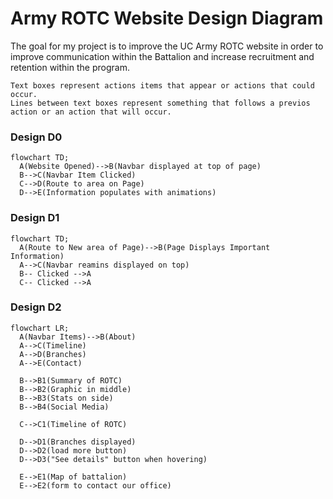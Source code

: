 # Army ROTC Website Design Diagram
The goal for my project is to improve the UC Army ROTC website in order to improve communication within the Battalion and increase recruitment and retention within the program.

```
Text boxes represent actions items that appear or actions that could occur.
Lines between text boxes represent something that follows a previos action or an action that will occur.
```

### Design D0
```mermaid
flowchart TD;
  A(Website Opened)-->B(Navbar displayed at top of page)
  B-->C(Navbar Item Clicked)
  C-->D(Route to area on Page)
  D-->E(Information populates with animations)
```


### Design D1
```mermaid
flowchart TD;
  A(Route to New area of Page)-->B(Page Displays Important Information)
  A-->C(Navbar reamins displayed on top)
  B-- Clicked -->A
  C-- Clicked -->A
```

### Design D2
```mermaid
flowchart LR;
  A(Navbar Items)-->B(About)
  A-->C(Timeline)
  A-->D(Branches)
  A-->E(Contact)

  B-->B1(Summary of ROTC)
  B-->B2(Graphic in middle)
  B-->B3(Stats on side)
  B-->B4(Social Media)

  C-->C1(Timeline of ROTC)

  D-->D1(Branches displayed)
  D-->D2(load more button)
  D-->D3("See details" button when hovering)

  E-->E1(Map of battalion)
  E-->E2(form to contact our office)
```
